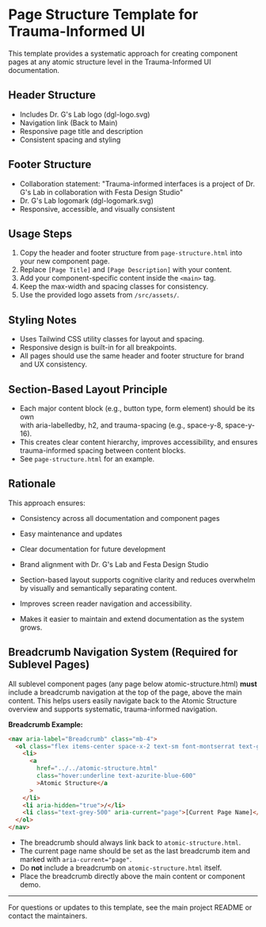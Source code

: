 # Page Structure Template for Trauma-Informed UI

This template provides a systematic approach for creating component pages at any atomic structure level in the Trauma-Informed UI documentation.

## Header Structure

- Includes Dr. G's Lab logo (dgl-logo.svg)
- Navigation link (Back to Main)
- Responsive page title and description
- Consistent spacing and styling

## Footer Structure

- Collaboration statement: "Trauma-informed interfaces is a project of Dr. G's Lab in collaboration with Festa Design Studio"
- Dr. G's Lab logomark (dgl-logomark.svg)
- Responsive, accessible, and visually consistent

## Usage Steps

1. Copy the header and footer structure from `page-structure.html` into your new component page.
2. Replace `[Page Title]` and `[Page Description]` with your content.
3. Add your component-specific content inside the `<main>` tag.
4. Keep the max-width and spacing classes for consistency.
5. Use the provided logo assets from `/src/assets/`.

## Styling Notes

- Uses Tailwind CSS utility classes for layout and spacing.
- Responsive design is built-in for all breakpoints.
- All pages should use the same header and footer structure for brand and UX consistency.

## Section-Based Layout Principle

- Each major content block (e.g., button type, form element) should be its own <section> with aria-labelledby, h2, and trauma-spacing (e.g., space-y-8, space-y-16).
- This creates clear content hierarchy, improves accessibility, and ensures trauma-informed spacing between content blocks.
- See `page-structure.html` for an example.

## Rationale

This approach ensures:

- Consistency across all documentation and component pages
- Easy maintenance and updates
- Clear documentation for future development
- Brand alignment with Dr. G's Lab and Festa Design Studio

- Section-based layout supports cognitive clarity and reduces overwhelm by visually and semantically separating content.
- Improves screen reader navigation and accessibility.
- Makes it easier to maintain and extend documentation as the system grows.

## Breadcrumb Navigation System (Required for Sublevel Pages)

All sublevel component pages (any page below atomic-structure.html) **must** include a breadcrumb navigation at the top of the page, above the main content. This helps users easily navigate back to the Atomic Structure overview and supports systematic, trauma-informed navigation.

**Breadcrumb Example:**

```html
<nav aria-label="Breadcrumb" class="mb-4">
  <ol class="flex items-center space-x-2 text-sm font-montserrat text-grey-700">
    <li>
      <a
        href="../../atomic-structure.html"
        class="hover:underline text-azurite-blue-600"
        >Atomic Structure</a
      >
    </li>
    <li aria-hidden="true">/</li>
    <li class="text-grey-500" aria-current="page">[Current Page Name]</li>
  </ol>
</nav>
```

- The breadcrumb should always link back to `atomic-structure.html`.
- The current page name should be set as the last breadcrumb item and marked with `aria-current="page"`.
- Do **not** include a breadcrumb on `atomic-structure.html` itself.
- Place the breadcrumb directly above the main content or component demo.

---

For questions or updates to this template, see the main project README or contact the maintainers.
